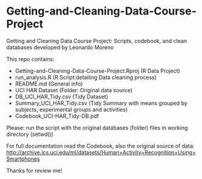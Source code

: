 # Getting-and-Cleaning-Data-Course-Project

Getting and Cleaning Data Course Project: Scripts, codebook, and  clean databases developed by Leonardo Moreno

This repo contains: 

* Getting-and-Cleaning-Data-Course-Project.Rproj (R Data Project)
* run_analysis.R (R Script:detailing Data cleaning process)
* README.md (General info)
* UCI HAR Dataset (Folder: Original data source)
* DB_UCI_HAR_Tidy.csv (Tidy Dataset)
* Summary_UCI_HAR_Tidy.csv (Tidy Summary with means grouped by subjects, experimental groups and activities)
* Codebook_UCI-HAR_Tidy-DB.pdf

Please: run the script with the original databases (folder) files in working directory (setwd())


For full documentation read the Codebook, also the original source of data: http://archive.ics.uci.edu/ml/datasets/Human+Activity+Recognition+Using+Smartphones



Thanks for review me!
